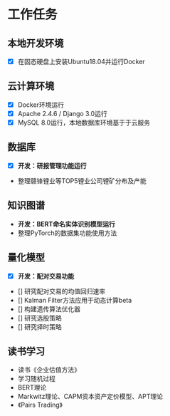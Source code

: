 # 工作任务

## 本地开发环境

* [x] 在固态硬盘上安装Ubuntu18.04并运行Docker

## 云计算环境

* [x] Docker环境运行
* [x] Apache 2.4.6 / Django 3.0运行
* [x] MySQL 8.0运行，本地数据库环境基于于云服务

## 数据库

* [x] **开发：研报管理功能运行**
* 整理赣锋锂业等TOP5锂业公司锂矿分布及产能

## 知识图谱

* **开发：BERT命名实体识别模型运行**
* 整理PyTorch的数据集功能使用方法

## 量化模型

* [x] **开发：配对交易功能**
* [] 研究配对交易的均值回归速率
* [] Kalman Filter方法应用于动态计算beta
* [] 构建遗传算法优化器
* [] 研究选股策略
* [] 研究择时策略

## 读书学习

* 读书《企业估值方法》
* 学习随机过程
* BERT理论
* Markwitz理论、CAPM资本资产定价模型、APT理论
* 《Pairs Trading》
